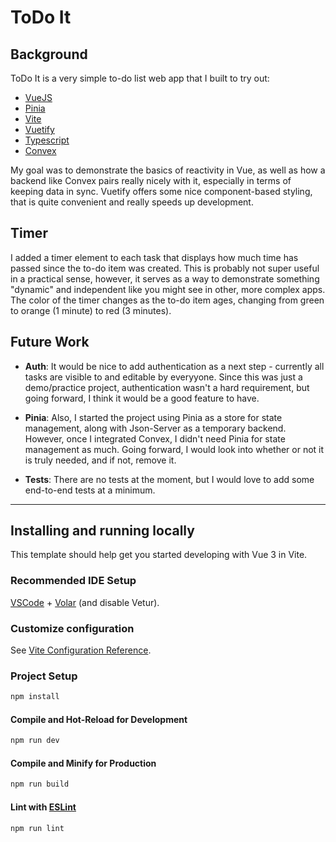 # ToDo It

## Background

ToDo It is a very simple to-do list web app that I built to try out:

- [VueJS](https://vuejs.org/)
- [Pinia](https://pinia.vuejs.org/)
- [Vite](https://vitejs.dev/)
- [Vuetify](https://vuetifyjs.com/)
- [Typescript](https://www.typescriptlang.org/)
- [Convex](https://www.convex.dev/)

My goal was to demonstrate the basics of reactivity in Vue, as well as how a backend like Convex pairs really nicely with it, especially in terms of keeping data in sync. Vuetify offers some nice component-based styling, that is quite convenient and really speeds up development.

## Timer

I added a timer element to each task that displays how much time has passed since the to-do item was created. This is probably not super useful in a practical sense, however, it serves as a way to demonstrate something "dynamic" and independent like you might see in other, more complex apps. The color of the timer changes as the to-do item ages, changing from green to orange (1 minute) to red (3 minutes).

## Future Work

- **Auth**: It would be nice to add authentication as a next step - currently all tasks are visible to and editable by everyyone. Since this was just a demo/practice project, authentication wasn't a hard requirement, but going forward, I think it would be a good feature to have.

- **Pinia**: Also, I started the project using Pinia as a store for state management, along with Json-Server as a temporary backend. However, once I integrated Convex, I didn't need Pinia for state management as much. Going forward, I would look into whether or not it is truly needed, and if not, remove it.

- **Tests**: There are no tests at the moment, but I would love to add some end-to-end tests at a minimum. 
---

## Installing and running locally

This template should help get you started developing with Vue 3 in Vite.

### Recommended IDE Setup

[VSCode](https://code.visualstudio.com/) + [Volar](https://marketplace.visualstudio.com/items?itemName=Vue.volar) (and disable Vetur).

### Customize configuration

See [Vite Configuration Reference](https://vitejs.dev/config/).

### Project Setup

```sh
npm install
```

#### Compile and Hot-Reload for Development

```sh
npm run dev
```

#### Compile and Minify for Production

```sh
npm run build
```

#### Lint with [ESLint](https://eslint.org/)

```sh
npm run lint
```

